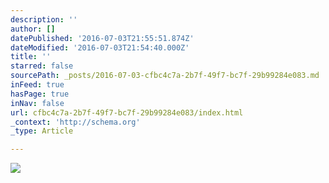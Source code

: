 ```yaml
---
description: ''
author: []
datePublished: '2016-07-03T21:55:51.874Z'
dateModified: '2016-07-03T21:54:40.000Z'
title: ''
starred: false
sourcePath: _posts/2016-07-03-cfbc4c7a-2b7f-49f7-bc7f-29b99284e083.md
inFeed: true
hasPage: true
inNav: false
url: cfbc4c7a-2b7f-49f7-bc7f-29b99284e083/index.html
_context: 'http://schema.org'
_type: Article

---
```

![](https://the-grid-user-content.s3-us-west-2.amazonaws.com/03c9c9f7-c137-4f67-bb11-3f1d0b7674ba.jpg)